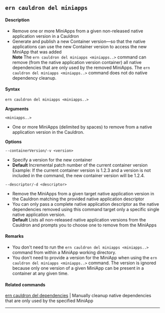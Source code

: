 ## `ern cauldron del miniapps`

#### Description

* Remove one or more MiniApps from a given non-released native application version in a Cauldron  
* Generate and publish a new Container version—so that the native applications can use the new Container version to access the new MiniApp that was added  
**Note** The `ern cauldron del miniapps <miniapps..>` command can remove (from the native application version container) all native dependencies that are only used by the removed MiniApps. The `ern cauldron del miniapps <miniapps..>` command does not do native dependency cleanup.

#### Syntax

`ern cauldron del miniapps <miniapps..>`  

**Arguments**

`<miniapps..>`

* One or more MiniApps (delimited by spaces) to remove from a native application version in the Cauldron.

**Options**  

`--containerVersion/-v <version>`

* Specify a version for the new container  
* **Default**  Incremental patch number of the current container version  
Example: If the current container version is 1.2.3 and a version is not included in the command, the new container version will be 1.2.4.  

`--descriptor/-d <descriptor>`

* Remove the MiniApps from a given target native application version in the Cauldron matching the provided native application descriptor  
* You can only pass a complete native application descriptor as the native dependencies removed using this command target only a specific single native application version.  
**Default**  Lists all non-released native application versions from the Cauldron and prompts you to choose one to remove from the MiniApps  

#### Remarks

* You don't need to run the `ern cauldron del miniapps <miniapps..>` command from within a MiniApp working directory.    
* You don't need to provide a version for the MiniApp when using the `ern cauldron del miniapps <miniapps..>` command. The version is ignored because only one version of a given MiniApp can be present in a container at any given time.  

#### Related commands

[ern cauldron del dependencies] | Manually cleanup native dependencies that are only used by the specified MiniApp

____
[ern cauldron del dependencies]: ./dependencies.md